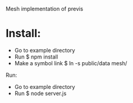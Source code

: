 
Mesh implementation of previs


# Install:

- Go to example directory
- Run $ npm install
- Make a symbol link $ ln -s public/data mesh/

Run:
- Go to example directory
- Run $ node server.js
